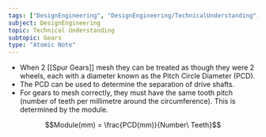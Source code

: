 ```yaml
---
tags: ["DesignEngineering", "DesignEngineering/TechnicalUnderstanding", "DesignEngineering/TechnicalUnderstanding/Gears"]
subject: DesignEngineering
topic: Technical Understanding
subtopic: Gears
type: "Atomic Note"
---
```


 - When 2 [[Spur Gears]] mesh they can be treated as though they were 2 wheels, each with a diameter known as the Pitch Circle Diameter (PCD).
 - The PCD can be used to determine the separation of drive shafts.
 - For gears to mesh correctly, they must have the same tooth pitch (number of teeth per millimetre around the circumference). This is determined by the module.

$$Module(mm) = \frac{PCD(mm)}{Number\ Teeth}$$